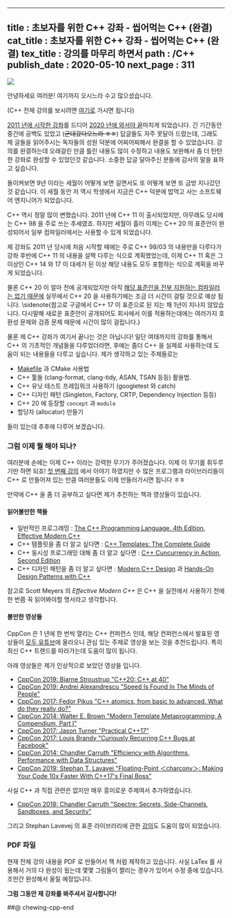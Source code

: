 -----------------
title : 초보자를 위한 C++ 강좌 - 씹어먹는 C++ (완결)
cat_title : 초보자를 위한 C++ 강좌 - 씹어먹는 C++ (완결)
tex_title : 강의를 마무리 하면서
path : /C++
publish_date : 2020-05-10
next_page : 311
-----------------

![](/img/ChewingCpplogo.png)

안녕하세요 여러분! 여기까지 오시느라 수고 많으셨습니다.

(C++ 전체 강의를 보시려면 [여기로](/135) 가시면 됩니다)

[2011 년에 시작한 강좌](/135)를 드디어 [2020 년에 와서야 끝](/310)마치게 되었습니다. 긴 기간동안 중간에 공백도 있었고 (~~군대갔다오느라 ㅎㅎ~~) 답글들도 자주 못달아 드렸는데, 그래도 제 글들을 읽어주시는 독자들의 성원 덕분에 어찌어찌해서 완결을 할 수 있었습니다. 강의를 완결하는데 오래걸린 만큼 틀린 내용도 많이 수정하고 내용도 보완해서 좀 더 탄탄한 강좌로 완성할 수 있었던것 같습니다. 소중한 답글 달아주신 분들에 감사의 말을 표하고 싶습니다.

돌이켜보면 9년 이라는 세월이 어떻게 보면 길면서도 또 어떻게 보면 또 금방 지나갔던 것 같습니다. 이 세월 동안 저 역시 학생에서 지금은 C++ 덕분에 밥먹고 사는 소프트웨어 엔지니어가 되었습니다. 

C++ 역시 정말 많이 변했습니다. 2011 년에 C++ 11 이 출시되었지만, 아무래도 당시에는 C++ 98 을 주로 쓰는 추세였죠. 하지만 세월이 흘러 이제는 C++ 20 의 표준안이 완성되어서 일부 컴파일러에서는 사용할 수 있게 되었습니다.

제 강좌도 2011 년 당시에 처음 시작할 때에는 주로 C++ 98/03 의 내용만을 다루다가 강좌 후반에 C++ 11 의 내용을 살짝 다루는 식으로 계획했었는데, 이제 C++ 11 혹은 그 이상인 C++ 14 와 17 이 대세가 된 이상 해당 내용도 모두 포함하는 식으로 계획을 바꾸게 되었습니다. 

물론 C++ 20 이 얼마 전에 공개되었지만 아직 [해당 표준안을 전부 지원하는 컴파일러는 없기 때문에](https://en.cppreference.com/w/cpp/compiler_support) 실무에서 C++ 20 을 사용하기에는 조금 더 시간이 걸릴 것으로 예상 됩니다. \sidenote{참고로 구글에서 C++ 17 이 표준으로 된 지는 채 1년이 지나지 않았습니다. 다시말해 새로운 표준안이 공개되어도 회사에서 이를 적용하는데에는 여러가지 호환성 문제와 검증 문제 때문에 시간이 많이 걸립니다.}

물론 제 C++ 강좌가 여기서 끝나는 것은 아닙니다! 일단 여태까지의 강좌를 통해서 C++ 의 기초적인 개념들을 다루었더라면, 후에는 좀더 C++ 을 실제로 사용하는데 도움이 되는 내용들을 다루고 싶습니다. 제가 생각하고 있는 주제들로는

* [Makefile](/311) 과 CMake 사용법
* C++ 툴들 (clang-format, clang-tidy, ASAN, TSAN 등등) 활용법.
* C++ 유닛 테스트 프레임워크 사용하기 (googletest 와 catch)
* C++ 디자인 패턴 (Singleton, Factory, CRTP, Dependency Injection 등등)
* C++ 20 에 등장할 `concept` 과 `module`
* 할당자 (allocator) 만들기

들이 있는데 추후에 다루어 보겠습니다. 

### 그럼 이제 뭘 해야 되나?

여러분에 손에는 이제 C++ 이라는 강력한 무기가 주어졌습니다. 이제 이 무기를 휘두루기만 하면 되죠! [첫 번째 강의](/135) 에서 이야기 하였지만 수 많은 프로그램과 라이브러리들이 C++ 로 만들어져 있는 만큼 여러분들도 이제 만들러가시면 됩니다 ㅎㅎ

만약에 C++ 을 좀 더 공부하고 싶다면 제가 추천하는 책과 영상들이 있습니다.

#### 읽어볼만한 책들

* 일반적인 프로그래밍 : [The C++ Programming Language, 4th Edition](https://www.amazon.com/C-Programming-Language-4th/dp/0321563840), [Effective Modern C++](https://www.amazon.com/Effective-Modern-Specific-Ways-Improve-ebook/dp/B00PGCMGDQ/ref=sr_1_2?dchild=1&keywords=effective+c%2B%2B&qid=1589541739&sr=8-2)
* C++ 템플릿을 좀 더 알고 싶다면 : [C++ Templates: The Complete Guide](https://www.amazon.com/Templates-Complete-Guide-David-Vandevoorde-ebook/dp/B075MJNCCH/ref=sr_1_1?dchild=1&keywords=C%2B%2B+templates&qid=1589541715&sr=8-1)
* C++ 동시성 프로그래밍 대해 좀 더 알고 싶다면 : [C++ Cuncurrency in Action, Second Edition](https://www.amazon.com/C-Concurrency-Action-Second/dp/B082MS5SZW/ref=sr_1_3?dchild=1&keywords=concurrency+c%2B%2B&qid=1589541768&sr=8-3)
* C++ 디자인 패턴을 좀 더 알고 싶다면 : [Modern C++ Design](https://www.amazon.com/Modern-Design-Programming-Patterns-Depth-ebook/dp/B00AU3JUHG/ref=sr_1_4?dchild=1&keywords=design+pattern+c%2B%2B&qid=1589541844&sr=8-4) 과 [Hands-On Design Patterns with C++](https://www.amazon.com/Hands-Design-Patterns-reusable-maintainable-ebook/dp/B07FNVYSN4/ref=sr_1_5?dchild=1&keywords=design+pattern+c%2B%2B&qid=1589541881&sr=8-5)

참고로 Scott Meyers 의 *Effective Modern C++* 은 C++ 을 실전에서 사용하기 전에 한 번쯤 꼭 읽어봐야할 명서라고 생각합니다.

#### 볼만한 영상들

CppCon 은 1 년에 한 번씩 열리는 C++ 컨퍼런스 인데, 해당 컨퍼런스에서 발표된 영상들이 [모두 유튜브](https://www.youtube.com/channel/UCMlGfpWw-RUdWX_JbLCukXg)에 올라오니 관심 있는 주제로 영상을 보는 것을 추천드립니다. 특히 최신 C++ 트렌드를 따라가는데 도움이 많이 됩니다. 

아래 영상들은 제가 인상적으로 보았던 영상들 입니다.

* [CppCon 2019: Bjarne Stroustrup "C++20: C++ at 40"](https://www.youtube.com/watch?v=u_ij0YNkFUs)
* [CppCon 2019: Andrei Alexandrescu "Speed Is Found In The Minds of People"](https://www.youtube.com/watch?v=FJJTYQYB1JQ)
* [CppCon 2017: Fedor Pikus "C++ atomics, from basic to advanced. What do they really do?"](https://www.youtube.com/watch?v=ZQFzMfHIxng)
* [CppCon 2014: Walter E. Brown "Modern Template Metaprogramming: A Compendium, Part I"](https://www.youtube.com/watch?v=Am2is2QCvxY)
* [CppCon 2017: Jason Turner "Practical C++17"](https://www.youtube.com/watch?v=nnY4e4faNp0)
* [CppCon 2017: Louis Brandy "Curiously Recurring C++ Bugs at Facebook"](https://www.youtube.com/watch?v=lkgszkPnV8g)
* [CppCon 2014: Chandler Carruth "Efficiency with Algorithms, Performance with Data Structures"](https://www.youtube.com/watch?v=fHNmRkzxHWs)
* [CppCon 2019: Stephan T. Lavavej "Floating-Point ＜charconv＞: Making Your Code 10x Faster With C++17's Final Boss"](https://www.youtube.com/watch?v=4P_kbF0EbZM)

사실 C++ 과 직접 관련은 없지만 매우 흥미로운 주제여서 추가하였습니다. 

* [CppCon 2018: Chandler Carruth "Spectre: Secrets, Side-Channels, Sandboxes, and Security"](https://www.youtube.com/watch?v=_f7O3IfIR2k)

그리고 Stephan Lavevej 의 표준 라이브러리에 관한 [강의](https://channel9.msdn.com/Series/C9-Lectures-Stephan-T-Lavavej-Standard-Template-Library-STL-/C9-Lectures-Introduction-to-STL-with-Stephan-T-Lavavej)도 도움이 많이 되었습니다.

### PDF 파일

현재 전체 강의 내용을 PDF 로 만들어서 책 처럼 제작하고 있습니다. 사실 LaTex 를 사용해서 거의 다 완성이 됬는데 몇몇 그림들이 짤리는 경우가 있어서 수정 중에 있습니다. 조만간 완성해서 올릴 예정입니다.

**그럼 그동안 제 강좌를 봐주셔서 감사합니다!**

##@ chewing-cpp-end